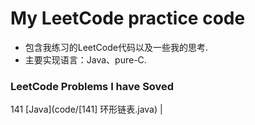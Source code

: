 # My LeetCode practice code


- 包含我练习的LeetCode代码以及一些我的思考.
- 主要实现语言：Java、pure-C.

### LeetCode Problems I have Soved

141 [Java](code/[141] 环形链表.java)
|

